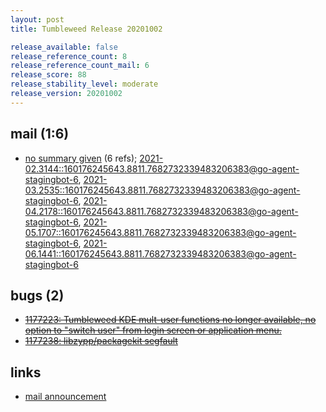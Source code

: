 ```yaml
---
layout: post
title: Tumbleweed Release 20201002

release_available: false
release_reference_count: 8
release_reference_count_mail: 6
release_score: 88
release_stability_level: moderate
release_version: 20201002
---
```


## mail (1:6)

- [no summary given](https://lists.opensuse.org/archives/list/factory@lists.opensuse.org/thread/UIM476DPCH7XKRLBPKG34GAXOAUPGRVY) (6 refs); [2021-02.3144::<160176245643.8811.7682732339483206383@go-agent-stagingbot-6>](https://lists.opensuse.org/archives/list/factory@lists.opensuse.org/thread/UIM476DPCH7XKRLBPKG34GAXOAUPGRVY), [2021-03.2535::<160176245643.8811.7682732339483206383@go-agent-stagingbot-6>](https://lists.opensuse.org/archives/list/factory@lists.opensuse.org/thread/UIM476DPCH7XKRLBPKG34GAXOAUPGRVY), [2021-04.2178::<160176245643.8811.7682732339483206383@go-agent-stagingbot-6>](https://lists.opensuse.org/archives/list/factory@lists.opensuse.org/thread/UIM476DPCH7XKRLBPKG34GAXOAUPGRVY), [2021-05.1707::<160176245643.8811.7682732339483206383@go-agent-stagingbot-6>](https://lists.opensuse.org/archives/list/factory@lists.opensuse.org/thread/UIM476DPCH7XKRLBPKG34GAXOAUPGRVY), [2021-06.1441::<160176245643.8811.7682732339483206383@go-agent-stagingbot-6>](https://lists.opensuse.org/archives/list/factory@lists.opensuse.org/thread/UIM476DPCH7XKRLBPKG34GAXOAUPGRVY)

## bugs (2)

<!--more-->

- ~~[1177223: Tumbleweed KDE mult-user functions no longer available, no option to "switch user" from login screen or application menu.](https://bugzilla.opensuse.org/show_bug.cgi?id=1177223)~~
- ~~[1177238: libzypp/packagekit segfault](https://bugzilla.opensuse.org/show_bug.cgi?id=1177238)~~



## links

- [mail announcement](https://lists.opensuse.org/archives/list/factory@lists.opensuse.org/thread/UIM476DPCH7XKRLBPKG34GAXOAUPGRVY)
